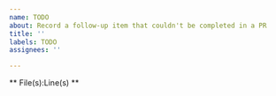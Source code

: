 ```yaml
---
name: TODO
about: Record a follow-up item that couldn't be completed in a PR
title: ''
labels: TODO
assignees: ''

---
```


** File(s):Line(s) **
